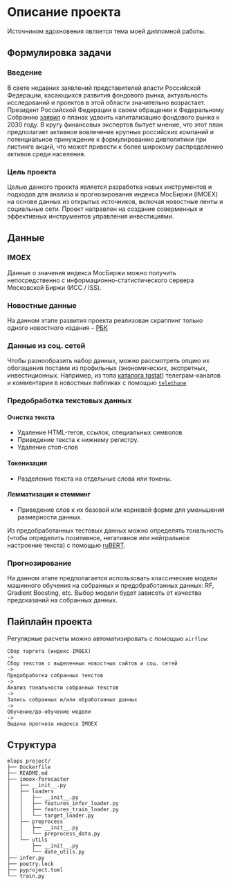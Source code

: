 # Описание проекта

Источником вдохновения является тема моей дипломной работы.

## Формулировка задачи

### Введение

В свете недавних заявлений представителей власти Российской Федерации, касающихся развития
фондового рынка, актуальность исследований и проектов в этой области значительно
возрастает. Президент Российской Федерации в своем обращении к Федеральному Собранию
[заявил](https://www.rbc.ru/quote/news/article/65e05bd49a794704415b7f6e) о планах удвоить
капитализацию фондового рынка к 2030 году. В кругу финансовых экспертов бытует мнение, что
этот план предполагает активное вовлечение крупных российских компаний и потенциальное
принуждение к формулированию дивполитики при листинге акций, что может привести к более
широкому распределению активов среди населения.

### Цель проекта

Целью данного проекта является разработка новых инструментов и подходов для анализа и
прогнозирования индекса МосБиржи (IMOEX) на основе данных из открытых источников, включая
новостные ленты и социальные сети. Проект направлен на создание соверменных и эффективных
инструментов управления инвестициями.

## Данные

### IMOEX

Данные о значения индекса МосБиржи можно получить непосредственно с
информационно-статистического сервера Московской Биржи (ИСС / ISS).

### Новостные данные

На данном этапе развития проекта реализован скраппинг только одного новостного издания –
[РБК](https://rbc.ru/search/?query=)

### Данные из соц. сетей

Чтобы разнообразить набор данных, можно рассмотреть опцию их обогащения постами из
профильных (экономических, экспретных, инвестиционных. Например, из топа
[каталога tgstat](https://tgstat.ru/economics)) телеграм-каналов и комментарии в новостных
пабликах c помощью [`telethone`](https://docs.telethon.dev/en/stable/)

### Предобработка текстовых данных

#### Очистка текста

- Удаление HTML-тегов, ссылок, специальных символов
- Приведение текста к нижнему регистру.
- Удаление стоп-слов

#### Токенизация

- Разделение текста на отдельные слова или токены.

#### Лемматизация и стемминг

- Приведение слов к их базовой или корневой форме для уменьшения размерности данных.

Из предобработанных тестовых данных можно определять тональность (чтобы определить
позитивное, негативное или нейтральное настроение текста) с помощью
[ruBERT](https://huggingface.co/DeepPavlov/rubert-base-cased).

### Прогнозирование

На данном этапе предполагается использовать классические модели машинного обучения на
собранных и предобработанных данных: RF, Gradient Boosting, etc. Выбор модели будет
зависеть от качества предсказаний на собранных данных.

## Пайплайн проекта

Регулярные расчеты можно автоматизировать с помощью `airflow`:

```
Сбор таргета (индекс IMOEX)
->
Сбор текстов с выделенных новостных сайтов и соц. сетей
->
Предобработка собранных текстов
->
Анализ тональности собранных текстов
->
Запись собранных и/или обработанных данных
->
Обучение/до-обучение модели
->
Выдача прогноза индекса IMOEX
```

## Структура

```
mlops_project/
├── Dockerfile
├── README.md
├── imoex-forecaster
│   ├── __init__.py
│   ├── loaders
│   │   ├── __init__.py
│   │   ├── features_infer_loader.py
│   │   ├── features_train_loader.py
│   │   └── target_loader.py
│   ├── preprocess
│   │   ├── __init__.py
│   │   └── preprocess_data.py
│   └── utils
│       ├── __init__.py
│       └── date_utils.py
├── infer.py
├── poetry.lock
├── pyproject.toml
└── train.py
```
